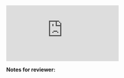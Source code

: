 <!-- Change the ## to your pull request number -->

![Coverage Badge](https://img.shields.io/endpoint?url=https://gist.githubusercontent.com/m4har/e05a478a5ecbdcc4d2c422d60136cb6f/raw/minimal-next-template__pull_##.json)

**Notes for reviewer:**
